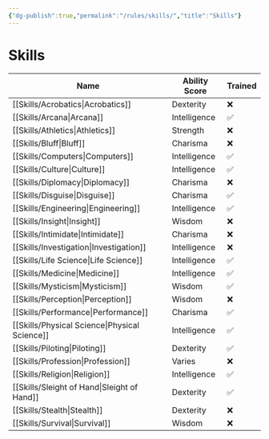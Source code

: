 ```yaml
---
{"dg-publish":true,"permalink":"/rules/skills/","title":"Skills"}
---
```


# Skills
| Name                                             | Ability Score | Trained |
| ------------------------------------------------ | ------------- | ------- |
| [[Skills/Acrobatics\|Acrobatics]]             | Dexterity     | ❌       |
| [[Skills/Arcana\|Arcana]]                     | Intelligence  | ✅       |
| [[Skills/Athletics\|Athletics]]               | Strength      | ❌       |
| [[Skills/Bluff\|Bluff]]                       | Charisma      | ❌       |
| [[Skills/Computers\|Computers]]               | Intelligence  | ✅       |
| [[Skills/Culture\|Culture]]                   | Intelligence  | ✅       |
| [[Skills/Diplomacy\|Diplomacy]]               | Charisma      | ❌       |
| [[Skills/Disguise\|Disguise]]                 | Charisma      | ✅       |
| [[Skills/Engineering\|Engineering]]           | Intelligence  | ✅       |
| [[Skills/Insight\|Insight]]                   | Wisdom        | ❌       |
| [[Skills/Intimidate\|Intimidate]]             | Charisma      | ❌       |
| [[Skills/Investigation\|Investigation]]       | Intelligence  | ❌       |
| [[Skills/Life Science\|Life Science]]         | Intelligence  | ✅       |
| [[Skills/Medicine\|Medicine]]                 | Intelligence  | ✅       |
| [[Skills/Mysticism\|Mysticism]]               | Wisdom        | ✅       |
| [[Skills/Perception\|Perception]]             | Wisdom        | ❌       |
| [[Skills/Performance\|Performance]]           | Charisma      | ✅       |
| [[Skills/Physical Science\|Physical Science]] | Intelligence  | ✅       |
| [[Skills/Piloting\|Piloting]]                 | Dexterity     | ✅       |
| [[Skills/Profession\|Profession]]             | Varies        | ❌       |
| [[Skills/Religion\|Religion]]                 | Intelligence  | ✅       |
| [[Skills/Sleight of Hand\|Sleight of Hand]]   | Dexterity     | ✅       |
| [[Skills/Stealth\|Stealth]]                   | Dexterity     | ❌       |
| [[Skills/Survival\|Survival]]                 | Wisdom        | ❌       |

